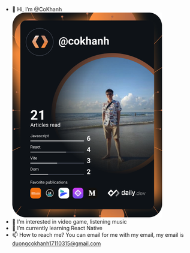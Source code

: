 - 👋 Hi, I’m @CoKhanh
<a href="https://app.daily.dev/DailyDevTips"><img src="https://github.com/CoKhanh/CoKhanh/blob/main/devcard.svg" width="400" alt="Chris Bongers's Dev Card"/></a>
- 👀 I’m interested in video game, listening music
- 🌱 I’m currently learning React Native
- 📫 How to reach me? You can email for me with my email, my email is duongcokhanh17110315@gmail.com

<!---
CoKhanh/CoKhanh is a ✨ special ✨ repository because its `README.md` (this file) appears on your GitHub profile.
You can click the Preview link to take a look at your changes.
--->
